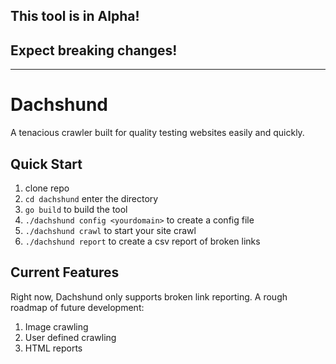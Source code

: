 ## This tool is in Alpha!
## Expect breaking changes!
---------
# Dachshund
A tenacious crawler built for quality testing websites easily and quickly.

## Quick Start
1. clone repo
2. `cd dachshund` enter the directory
3. `go build` to build the tool
4. `./dachshund config <yourdomain>` to create a config file
5. `./dachshund crawl` to start your site crawl
6. `./dachshund report` to create a csv report of broken links

## Current Features

Right now, Dachshund only supports broken link reporting. A rough roadmap of future development:

1. Image crawling
2. User defined crawling
3. HTML reports

